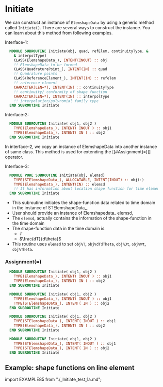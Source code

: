 # Initiate

We can construct an instance of `ElemshapeData` by using a generic method called `Initiate()`. There are several ways to construct the instance. You can learn about this method from following examples.

Interface-1:

```fortran
  MODULE SUBROUTINE Initiate(obj, quad, refElem, continuityType, &
    & interpolType)
    CLASS(ElemshapeData_), INTENT(INOUT) :: obj
    !! ElemshapeData to be formed
    CLASS(QuadraturePoint_), INTENT(IN) :: quad
    !! Quadrature points
    CLASS(ReferenceElement_), INTENT(IN) :: refelem
    !! reference element
    CHARACTER(LEN=*), INTENT(IN) :: continuityType
    !! continuity/ conformity of shape function
    CHARACTER(LEN=*), INTENT(IN) :: interpolType
    !! interpolation/polynomial family type
  END SUBROUTINE Initiate
```

Interface-2:

```fortran
  MODULE SUBROUTINE Initiate( obj1, obj2 )
    TYPE(ElemshapeData_), INTENT( INOUT ) :: obj1
    TYPE(ElemshapeData_), INTENT( IN ) :: obj2
  END SUBROUTINE Initiate
```

In interface-2, we copy an instance of ElemshapeData into another instance of same class. This method is used for extending the [[#Assignment(=)]] operator.

Interface-3:

```fortran
  MODULE PURE SUBROUTINE Initiate(obj, elemsd)
    TYPE(STElemshapeData_), ALLOCATABLE, INTENT(INOUT) :: obj(:)
    TYPE(ElemshapeData_), INTENT(IN) :: elemsd
    !! It has information about location shape function for time element
  END SUBROUTINE Initiate
```

- This subroutine initiates the shape-function data related to time domain in the instance of STElemshapeData_.
- User should provide an instance of Elemshapedata_ elemsd,
- The `elemsd`, actually contains the information of the shape-function in the time domain
- The shape-function data in the time domain is
  - $T$
  - $\frac{dT}{d\theta}$
- This routine uses `elemsd` to  set `obj%T`, `obj%dTdTheta`, `obj%Jt`, `obj%Wt`, `obj%Theta`.

### Assignment(=)

```fortran
  MODULE SUBROUTINE Initiate( obj1, obj2 )
    TYPE(ElemshapeData_), INTENT( INOUT ) :: obj1
    TYPE(ElemshapeData_), INTENT( IN ) :: obj2
  END SUBROUTINE Initiate
```

```fortran
  MODULE SUBROUTINE Initiate( obj1, obj2 )
    TYPE(ElemshapeData_), INTENT( INOUT ) :: obj1
    TYPE(STElemshapeData_), INTENT( IN ) :: obj2
  END SUBROUTINE Initiate
```

```fortran
  MODULE SUBROUTINE Initiate( obj1, obj2 )
    TYPE(STElemshapeData_), INTENT( INOUT ) :: obj1
    TYPE(ElemshapeData_), INTENT( IN ) :: obj2
  END SUBROUTINE Initiate
```

```fortran
  MODULE SUBROUTINE Initiate( obj1, obj2 )
    TYPE(STElemshapeData_), INTENT( INOUT ) :: obj1
    TYPE(STElemshapeData_), INTENT( IN ) :: obj2
  END SUBROUTINE Initiate
```


## Example: shape functions on line element 

<Tabs>
<TabItem value="example" label="️Lagrange polynomial">

import EXAMPLE85 from "./_Initiate_test_1a.md";

<EXAMPLE85 />

</TabItem>

<TabItem value="close" label="↢ " default>

</TabItem>
</Tabs>

